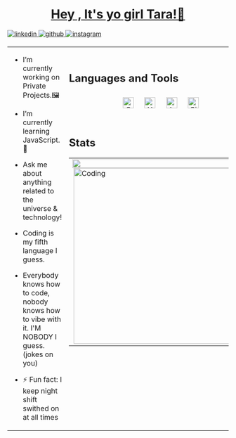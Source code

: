 # **<ins><div align="center">Hey , It's yo girl Tara!🔮</div></ins>**  
  

<a href="https://linkedin.com/in/taratavangar" target="_blank">
<img src=https://img.shields.io/badge/linkedin-%231E77B5.svg?&style=for-the-badge&logo=linkedin&logoColor=white alt=linkedin style="margin-bottom: 5px;" />
</a>
<a href="https://github.com/taratavangar7" target="_blank">
<img src=https://img.shields.io/badge/github-%2324292e.svg?&style=for-the-badge&logo=github&logoColor=white alt=github style="margin-bottom: 5px;" />
</a>
<a href="https://instagram.com/taradaara" target="_blank">
<img src=https://img.shields.io/badge/instagram-%23000000.svg?&style=for-the-badge&logo=instagram&logoColor=white alt=instagram style="margin-bottom: 5px;" />
</a>  
  

<br/>  



<table><tr><td valign="top" width="50%">

-  I’m currently working on Private Projects.🖼️  
  

-  I’m currently learning JavaScript.🌙  
  

-  Ask me about anything related to the universe & technology!
  

-  Coding is my fifth language I guess. 


-  Everybody knows how to code, nobody knows how to vibe with it. I'M NOBODY I guess. (jokes on you)
  

- ⚡ Fun fact: I keep night shift swithed on at all times   


</td><td valign="top" width="50%">




<br/>  


## Languages and Tools  
<div align="center">  
<a href="https://www.w3schools.com/css/" target="_blank"><img style="margin: 10px" src="https://profilinator.rishav.dev/skills-assets/css3-original-wordmark.svg" alt="CSS3" height="25" /></a>  
<a href="https://en.wikipedia.org/wiki/HTML5" target="_blank"><img style="margin: 10px" src="https://profilinator.rishav.dev/skills-assets/html5-original-wordmark.svg" alt="HTML5" height="25" /></a>  
<a href="https://www.javascript.com/" target="_blank"><img style="margin: 10px" src="https://profilinator.rishav.dev/skills-assets/javascript-original.svg" alt="JavaScript" height="25" /></a>  
<a href="https://github.com/" target="_blank"><img style="margin: 10px" src="https://profilinator.rishav.dev/skills-assets/git-scm-icon.svg" alt="Git" height="25" /></a>   
</div>  

<br/>  


## Stats  
<table><tr><td valign="top" width="50%">

<img src="https://github-readme-stats.vercel.app/api?username=taratavangar7&show_icons=true&count_private=true&hide_border=true" align="left" style="width: 100%" />

<img align="right" alt="Coding" width="400" src="file:///C:/Users/PC/Desktop/giphy.gif">


<br/>  

  

<br/>  


  

<br/>  


<br />



